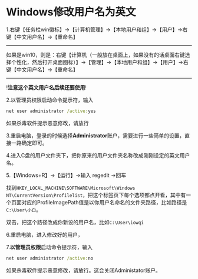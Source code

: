 # Windows修改用户名为英文

1.右键【任务栏win徽标】->【计算机管理】->【本地用户和组】->【用户】->右键【中文用户名】->【重命名】

***
如果是win10，则是：右键【计算机（一般放在桌面上，如果没有的话桌面右键选择个性化，然后打开桌面图标）】->【管理】->【本地用户和组】->【用户】->右键【中文用户名】->【重命名】
***

!**注意这个英文用户名后续还要使用**!

2.以管理员权限启动命令提示符，输入

``` bat
net user administrator /active:yes
```

如果杀毒软件提示恶意修改，请放行

3.重启电脑，登录的时候选择**Administrator**账户，需要进行一些简单的设置，直接一路确定即可。

4.进入C盘的用户文件夹下，把你原来的用户文件夹名称改成刚刚设定的英文用户名。

5.【Windows+R】->【运行】->输入 regedit ->回车

找到`HKEY_LOCAL_MACHINE\SOFTWARE\Microsoft\Windows NT\CurrentVersion\Profilelist`，把这个标签页下每个选项都点开看，其中有一个页面对应的ProfileImagePath值是以你用户名命名的文件夹路径，比如路径是`C:\User\小白`。

双击，把这个路径改成你新设的用户名，比如`C:\User\iowqi`

6.重启电脑，进入修改好的用户，

7.**以管理员权限**启动命令提示符，输入

```bat
net user administrator /active:no
```

如果杀毒软件提示恶意修改，请放行。这会关闭Administator账户。
